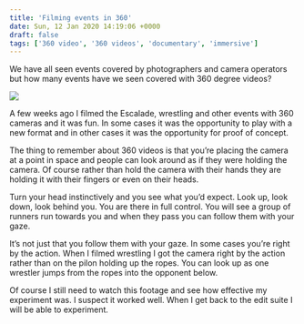 ```yaml
---
title: 'Filming events in 360'
date: Sun, 12 Jan 2020 14:19:06 +0000
draft: false
tags: ['360 video', '360 videos', 'documentary', 'immersive']
---
```


We have all seen events covered by photographers and camera operators but how many events have we seen covered with 360 degree videos?

![](https://www.main-vision.com/richard/blog/wp-content/uploads/2020/01/img_6990.jpg)

  
A few weeks ago I filmed the Escalade, wrestling and other events with 360 cameras and it was fun. In some cases it was the opportunity to play with a new format and in other cases it was the opportunity for proof of concept.

  
The thing to remember about 360 videos is that you’re placing the camera at a point in space and people can look around as if they were holding the camera. Of course rather than hold the camera with their hands they are holding it with their fingers or even on their heads.

  
Turn your head instinctively and you see what you’d expect. Look up, look down, look behind you. You are there in full control. You will see a group of runners run towards you and when they pass you can follow them with your gaze.

  
It’s not just that you follow them with your gaze. In some cases you’re right by the action. When I filmed wrestling I got the camera right by the action rather than on the pilon holding up the ropes. You can look up as one wrestler jumps from the ropes into the opponent below.

  
Of course I still need to watch this footage and see how effective my experiment was. I suspect it worked well. When I get back to the edit suite I will be able to experiment.